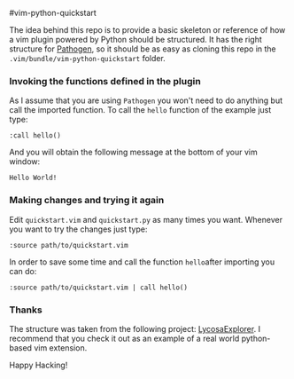 #vim-python-quickstart

The idea behind this repo is to provide a basic skeleton or reference of how a vim plugin powered by Python should be structured. 
It has the right structure for [Pathogen](https://github.com/tpope/vim-pathogen), so it should be as easy as cloning
this repo in the `.vim/bundle/vim-python-quickstart` folder.

### Invoking the functions defined in the plugin

As I assume that you are using `Pathogen` you won't need to do anything but call the imported function. 
To call the `hello` function of the example just type:

```vim
:call hello()
```

And you will obtain the following message at the bottom of your vim window:

```vim
Hello World!
```

### Making changes and trying it again

Edit `quickstart.vim` and `quickstart.py` as many times you want. Whenever you want to try the changes just type:

```vim
:source path/to/quickstart.vim
```

In order to save some time and call the function `hello`after importing you can do:

```vim
:source path/to/quickstart.vim | call hello()
```

### Thanks

The structure was taken from the following project: [LycosaExplorer](https://bitbucket.org/mikehart/lycosaexplorer/). 
I recommend that you check it out as an example of a real world python-based vim extension.

Happy Hacking!

